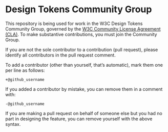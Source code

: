 # Design Tokens Community Group

This repository is being used for work in the W3C Design Tokens Community Group, governed by the [W3C Community License Agreement (CLA)](https://www.w3.org/community/about/agreements/cla/). To make substantive contributions, you must join the Community Group. 

If you are not the sole contributor to a contribution (pull request), please identify all 
contributors in the pull request comment.

To add a contributor (other than yourself, that’s automatic), mark them one per line as follows:

```
+@github_username
```

If you added a contributor by mistake, you can remove them in a comment with:

```
-@github_username
```

If you are making a pull request on behalf of someone else but you had no part in designing the 
feature, you can remove yourself with the above syntax.